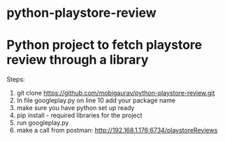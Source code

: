 # python-playstore-review
# Python project to fetch playstore review through a library

Steps:
1. git clone https://github.com/mobigaurav/python-playstore-review.git 
2. In file googleplay.py on line 10 add your package name
3. make sure you have python set up ready
4. pip install - required libraries for the project
5. run googleplay.py 
6. make a call from postman: http://192.168.1.176:6734/playstoreReviews

